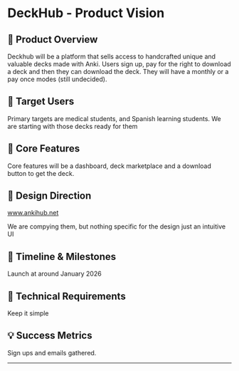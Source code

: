 # DeckHub - Product Vision

## 🎯 **Product Overview**

Deckhub will be a platform that sells access to handcrafted unique and valuable decks made with Anki. Users sign up, pay for the right to download a deck and then they can download the deck. They will have a monthly or a pay once modes (still undecided).

## 👥 **Target Users**

Primary targets are medical students, and Spanish learning students. We are starting with those decks ready for them

## 🚀 **Core Features**

Core features will be a dashboard, deck marketplace and a download button to get the deck.

## 🎨 **Design Direction**

www.ankihub.net

We are compying them, but nothing specific for the design just an intuitive UI

## 📅 **Timeline & Milestones**

Launch at around January 2026

## 🔧 **Technical Requirements**

Keep it simple

## 💡 **Success Metrics**

Sign ups and emails gathered.

---
